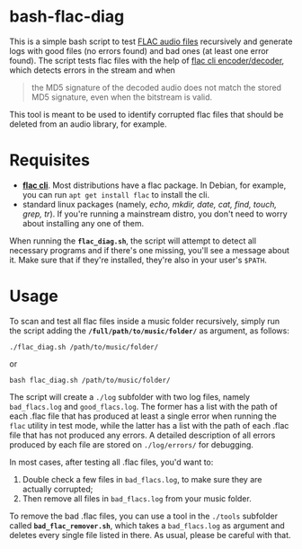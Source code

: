 # bash-flac-diag
This is a simple bash script to test [FLAC audio files](https://en.wikipedia.org/wiki/FLAC) recursively and generate logs with good files (no errors found) and bad ones (at least one error found).  The script tests flac files with the help of [flac cli encoder/decoder](https://xiph.org/flac/documentation_tools_flac.html), which detects errors in the stream and when 

> the MD5 signature of the decoded audio does not match the stored MD5 signature, even when the bitstream is valid.

This tool is meant to be used to identify corrupted flac files that should be deleted from an audio library, for example.

# Requisites
* [**flac cli**](https://xiph.org/flac/download.html). Most distributions have a flac package. In Debian, for example, you can run `apt get install flac` to install the cli.
* standard linux packages (namely, *echo, mkdir, date, cat, find, touch, grep, tr*). If you're running a mainstream distro, you don't need to worry about installing any one of them.  

When running the **`flac_diag.sh`**, the script will attempt to detect all necessary programs and if there's one missing, you'll see a message about it.  Make sure that if they're installed, they're also in your user's `$PATH`.

# Usage
To scan and test all flac files inside a music folder recursively, simply run the script adding the **`/full/path/to/music/folder/`** as argument, as follows:

`./flac_diag.sh /path/to/music/folder/`

or

`bash flac_diag.sh /path/to/music/folder/`

The script will create a `./log` subfolder with two log files, namely `bad_flacs.log` and `good_flacs.log`.  The former has a list with the path of each .flac file that has produced at least a single error when running the `flac` utility in test mode, while the latter has a list with the path of each .flac file that has not produced any errors.  A detailed description of all errors produced by each file are stored on `./log/errors/` for debugging.

In most cases, after testing all .flac files, you'd want to:

1. Double check a few files in `bad_flacs.log`, to make sure they are actually corrupted;
2. Then remove all files in `bad_flacs.log` from your music folder.

To remove the bad .flac files, you can use a tool in the `./tools` subfolder called **`bad_flac_remover.sh`**, which takes a `bad_flacs.log` as argument and deletes every single file listed in there.  As usual, please be careful with that.
